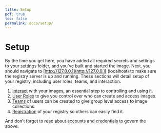 ```yaml
---
title: Setup
pdf: true
toc: false
permalink: docs/setup/
---
```


# Setup

By the time you get here, you have added all required secrets and settings to your [settings](https://github.com/singularityhub/sregistry/tree/master/shub/settings) folder, and you've built and started the image. Next, you should navigate to [http://127.0.0.1](http://127.0.0.1) (localhost) to make sure the registry server is up and running. These sections will
detail setup of your registry, including user roles, teams, and interaction.

 1. [Interact](interact) with your images, an essential step to controlling and using it.
 2. [User Roles](roles) to give you control over who can create and access images.
 3. [Teams](teams) of users can be created to give group level access to image collections.
 4. [Registration](registration) of your registry so others can easily find it.

And don't forget to read about [accounts and credentials](../accounts/credentials) to govern the above.
